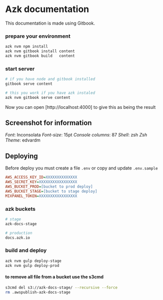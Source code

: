# Azk documentation

This documentation is made using Gitbook.

### prepare your environment

```sh
azk nvm npm install
azk nvm gitbook install content
azk nvm gitbook build   content
```

### start server

```sh
# if you have node and gitbook installed
gitbook serve content

# this you work if you have azk instaled
azk nvm gitbook serve content
```

Now you can open [http://localhost:4000] to give this as being the result

## Screenshot for information

_Font_: Inconsolata
_Font-size_: 15pt
_Console columns_: 87
_Shell_: zsh
_Zsh Theme_: edvardm

## Deploying

Before deploy you must create a file `.env` or copy and update `.env.sample`

```ini
AWS_ACCESS_KEY_ID=XXXXXXXXXXXXXX
AWS_SECRET_KEY=XXXXXXXXXXXXXXXXX
AWS_BUCKET_PROD=[bucket to prod deploy]
AWS_BUCKET_STAGE=[bucket to stage deploy]
MIXPANEL_TOKEN=XXXXXXXXXXXXXXXXX
```

### azk buckets

```sh
# stage
azk-docs-stage

# production
docs.azk.io
```

### build and deploy

```sh
azk nvm gulp deploy-stage
azk nvm gulp deploy-prod
```

#### to remove all file from a bucket use the s3cmd

```sh
s3cmd del s3://azk-docs-stage/ --recursive --force
rm .awspublish-azk-docs-stage
```
